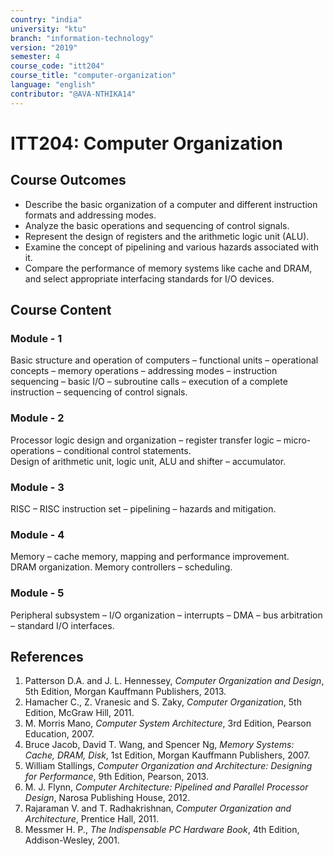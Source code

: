 ```yaml
---
country: "india"
university: "ktu"
branch: "information-technology"
version: "2019"
semester: 4
course_code: "itt204"
course_title: "computer-organization"
language: "english"
contributor: "@AVA-NTHIKA14"
---
```


# ITT204: Computer Organization

## Course Outcomes

* Describe the basic organization of a computer and different instruction formats and addressing modes.  
* Analyze the basic operations and sequencing of control signals.  
* Represent the design of registers and the arithmetic logic unit (ALU).  
* Examine the concept of pipelining and various hazards associated with it.  
* Compare the performance of memory systems like cache and DRAM, and select appropriate interfacing standards for I/O devices.  

## Course Content

### Module - 1 
Basic structure and operation of computers – functional units – operational concepts – memory operations – addressing modes – instruction sequencing – basic I/O – subroutine calls – execution of a complete instruction – sequencing of control signals.  

### Module - 2 
Processor logic design and organization – register transfer logic – micro-operations – conditional control statements.  
Design of arithmetic unit, logic unit, ALU and shifter – accumulator.  

### Module - 3 
RISC – RISC instruction set – pipelining – hazards and mitigation.  

### Module - 4 
Memory – cache memory, mapping and performance improvement.  
DRAM organization. Memory controllers – scheduling.  

### Module - 5 
Peripheral subsystem – I/O organization – interrupts – DMA – bus arbitration – standard I/O interfaces.  

## References

1. Patterson D.A. and J. L. Hennessey, *Computer Organization and Design*, 5th Edition, Morgan Kauffmann Publishers, 2013.  
2. Hamacher C., Z. Vranesic and S. Zaky, *Computer Organization*, 5th Edition, McGraw Hill, 2011.  
3. M. Morris Mano, *Computer System Architecture*, 3rd Edition, Pearson Education, 2007.  
4. Bruce Jacob, David T. Wang, and Spencer Ng, *Memory Systems: Cache, DRAM, Disk*, 1st Edition, Morgan Kauffmann Publishers, 2007.  
5. William Stallings, *Computer Organization and Architecture: Designing for Performance*, 9th Edition, Pearson, 2013.  
6. M. J. Flynn, *Computer Architecture: Pipelined and Parallel Processor Design*, Narosa Publishing House, 2012.  
7. Rajaraman V. and T. Radhakrishnan, *Computer Organization and Architecture*, Prentice Hall, 2011.  
8. Messmer H. P., *The Indispensable PC Hardware Book*, 4th Edition, Addison-Wesley, 2001.  
